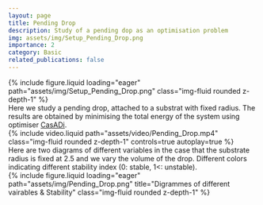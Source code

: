 ```yaml
---
layout: page
title: Pending Drop
description: Study of a pending dop as an optimisation problem
img: assets/img/Setup_Pending_Drop.png
importance: 2
category: Basic
related_publications: false
---
```



<div class="row">
    <div class="col-sm mt-3 mt-md-0">
        <div class="row">
            {% include figure.liquid loading="eager" path="assets/img/Setup_Pending_Drop.png" class="img-fluid rounded z-depth-1" %}
        </div>
        <div class="row">
            Here we study a pending drop, attached to a substrat with fixed radius. The results are obtained by minimising the total energy of the system using optimiser <a href='https://web.casadi.org'>CasADi</a>. 
        </div>
    </div>
    <div class="col-sm mt-3 mt-md-0">
        {% include video.liquid path="assets/video/Pending_Drop.mp4" class="img-fluid rounded z-depth-1" controls=true autoplay=true %}
    </div>
</div>




<div class="row">
    <div class="caption">
        Here are two diagrams of different variables in the case that the substrate radius is fixed at 2.5 and we vary the volume of the drop. Different colors indicating different stability index (0: stable, 1<: unstable).
    </div>
    <div class="col-sm mt-3 mt-md-0">
        {% include figure.liquid loading="eager" path="assets/img/Pending_Drop.png" title="Digrammes of different vairables & Stability" class="img-fluid rounded z-depth-1" %}
    </div>
</div>




